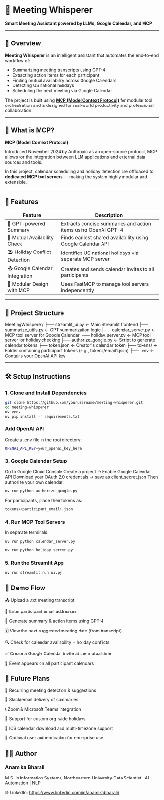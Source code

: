 # 🧠 Meeting Whisperer

**Smart Meeting Assistant powered by LLMs, Google Calendar, and MCP**

---

## 📌 Overview

**Meeting Whisperer** is an intelligent assistant that automates the end-to-end workflow of:

- Summarizing meeting transcripts using GPT-4
- Extracting action items for each participant
- Finding mutual availability across Google Calendars
- Detecting US national holidays
- Scheduling the next meeting via Google Calendar

The project is built using [**MCP (Model Context Protocol)**](https://modelcontextprotocol.io/) for modular tool orchestration and is designed for real-world productivity and professional collaboration.

---

## 🧬 What is MCP?

**MCP (Model Context Protocol)** 

Introduced November 2024 by Anthropic as an open-source protocol, MCP allows for the integration between LLM applications and external data sources and tools.

In this project, calendar scheduling and holiday detection are offloaded to **dedicated MCP tool servers** — making the system highly modular and extensible.

---

## 🚀 Features

| Feature                           | Description |
|----------------------------------|-------------|
| 🧠 GPT-powered Summary           | Extracts concise summaries and action items using OpenAI GPT-4 |
| 📅 Mutual Availability Check     | Finds earliest shared availability using Google Calendar API |
| 🏖️ Holiday Conflict Detection    | Identifies US national holidays via separate MCP server |
| 📤 Google Calendar Integration   | Creates and sends calendar invites to all participants |
| 🔌 Modular Design with MCP       | Uses FastMCP to manage tool servers independently |

---

## 📁 Project Structure

MeetingWhisperer/
├── streamlit_ui.py            ← Main Streamlit frontend
├── summarize_utils.py         ← GPT summarization logic
├── calendar_server.py         ← MCP tool server for Google Calendar
├── holiday_server.py          ← MCP tool server for holiday checking
├── authorize_google.py        ← Script to generate calendar tokens
├── token.json                 ← Creator's calendar token
├── tokens/                    ← Folder containing participant tokens (e.g., tokens/email1.json)
├── .env                       ← Contains your OpenAI API key

---

## 🛠️ Setup Instructions

### 1. Clone and Install Dependencies

```bash
git clone https://github.com/yourusername/meeting-whisperer.git
cd meeting-whisperer
uv venv
uv pip install -r requirements.txt
```


### Add OpenAI API

Create a .env file in the root directory:
```bash
OPENAI_API_KEY=your_openai_key_here
```

### 3. Google Calendar Setup
Go to Google Cloud Console
Create a project → Enable Google Calendar API
Download your OAuth 2.0 credentials → save as client_secret.json
Then authorize your own calendar:
```bash
uv run python authorize_google.py
```
For participants, place their tokens as:
```bash
tokens/<participant_email>.json
```
### 4. Run MCP Tool Servers
In separate terminals:
```bash
uv run python calendar_server.py
```
```bash
uv run python holiday_server.py
```
### 5. Run the Streamlit App
```bash
uv run streamlit run ui.py
```
## 🎥 Demo Flow

📤 Upload a .txt meeting transcript

📧 Enter participant email addresses

🧠 Generate summary & action items using GPT-4

🗓️ View the next suggested meeting date (from transcript)

🔍 Check for calendar availability + holiday conflicts

✅ Create a Google Calendar invite at the mutual time

📨 Event appears on all participant calendars

## 🧠 Future Plans

🔁 Recurring meeting detection & suggestions

💬 Slack/email delivery of summaries

📞 Zoom & Microsoft Teams integration

🏢 Support for custom org-wide holidays

📅 ICS calendar download and multi-timezone support

👤 Optional user authentication for enterprise use

## 👩‍💻 Author

### Anamika Bharali
M.S. in Information Systems, Northeastern University
Data Scientist | AI Automation | NLP

🌐 LinkedIn: https://www.linkedin.com/in/anamikabharali/ 

